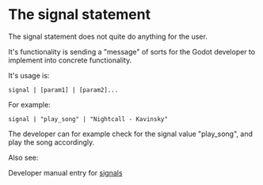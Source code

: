 # The signal statement

The signal statement does not quite do anything for the user.

It's functionality is sending a "message" of sorts for the Godot developer to implement into concrete functionality.

It's usage is:

```
signal | [param1] | [param2]...
```

For example:

```
signal | "play_song" | "Nightcall - Kavinsky"
```

The developer can for example check for the signal value "play_song", and play the song accordingly.

Also see:

Developer manual entry for [signals](#signals)


